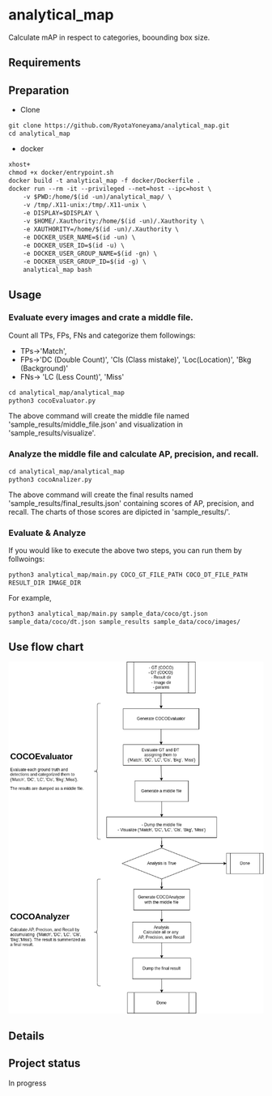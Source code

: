 # analytical_map

Calculate mAP in respect to categories, boounding box size.


## Requirements

## Preparation
- Clone
```
git clone https://github.com/RyotaYoneyama/analytical_map.git
cd analytical_map
```

- docker
```
xhost+
chmod +x docker/entrypoint.sh
docker build -t analytical_map -f docker/Dockerfile .
docker run --rm -it --privileged --net=host --ipc=host \
    -v $PWD:/home/$(id -un)/analytical_map/ \
    -v /tmp/.X11-unix:/tmp/.X11-unix \
    -e DISPLAY=$DISPLAY \
    -v $HOME/.Xauthority:/home/$(id -un)/.Xauthority \
    -e XAUTHORITY=/home/$(id -un)/.Xauthority \
    -e DOCKER_USER_NAME=$(id -un) \
    -e DOCKER_USER_ID=$(id -u) \
    -e DOCKER_USER_GROUP_NAME=$(id -gn) \
    -e DOCKER_USER_GROUP_ID=$(id -g) \
    analytical_map bash
```

## Usage
### Evaluate every images and crate a middle file.
Count all TPs, FPs, FNs and categorize them followings:
- TPs->'Match', 
- FPs->'DC (Double Count)', 'Cls (Class mistake)', 'Loc(Location)', 'Bkg (Background)'
- FNs-> 'LC (Less Count)', 'Miss'

```
cd analytical_map/analytical_map
python3 cocoEvaluator.py
```
The above command will create the middle file named 'sample_results/middle_file.json' and visualization in 'sample_results/visualize'.

### Analyze the middle file and calculate AP, precision, and recall.
```
cd analytical_map/analytical_map
python3 cocoAnalizer.py
```
The above command will create the final results named 'sample_results/final_results.json' containing scores of AP, precision, and recall.
The charts of those scores are dipicted in 'sample_results/'.

### Evaluate & Analyze
If you would like to execute the above two steps, you can run them by follwoings:
```
python3 analytical_map/main.py COCO_GT_FILE_PATH COCO_DT_FILE_PATH RESULT_DIR IMAGE_DIR
```
For example,
```
python3 analytical_map/main.py sample_data/coco/gt.json sample_data/coco/dt.json sample_results sample_data/coco/images/
```

## Use flow chart
![Use flow chart](doc/figures/use_flow.drawio.png)

## Details

## Project status
In progress